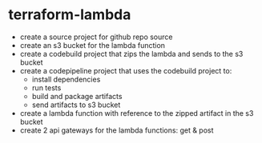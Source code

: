 # terraform-lambda
- create a source project for github repo source
- create an s3 bucket for the lambda function
- create a codebuild project that zips the lambda and sends to the s3 bucket
- create a codepipeline project that uses the codebuild project to:
   - install dependencies
   - run tests
   - build and package artifacts
   - send artifacts to s3 bucket
- create a lambda function with reference to the zipped artifact in the s3 bucket
- create 2 api gateways for the lambda functions: get & post
